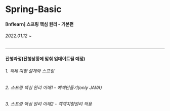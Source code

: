 # Spring-Basic
#### [Inflearn] 스프링 핵심 원리 - 기본편
###### 2022.01.12 ~ 
-------------------
#### 진행과정(진행상황에 맞춰 업데이트될 예정)

###### 1. 객체 지향 설계와 스프링 
###### 2. 스프링 핵심 원리 이해1 - 예제만들기(only JAVA)
###### 3. 스프링 핵심 원리 이해2 - 객체지향원리 적용
